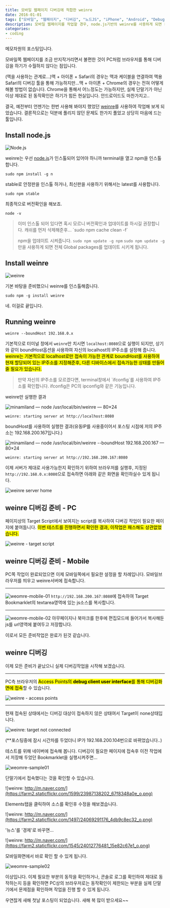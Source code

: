 ```yaml
---
title: 모바일 웹페이지 디버깅에 적합한 weinre
date: 2016-01-01
tags: ["모바일", "웹페이지", "디버깅", "노드JS", "iPhone", "Android", "Debugging", "weinre", "mobile", "web page", "nodejs", "sapjil"]
description: 모바일 웹페이지를 작업할 경우, node.js기반의 weinre를 사용하게 되면 케이블을 연결할 필요도 없고 iPhone/Android의 OS나 여타 단말기 종류에도 제한을 받지 않는 방식으로 디버깅 작업이 가능합니다.
categories:
- coding
---
```


메모차원의 포스팅입니다.

모바일쪽 웹페이지를 조금 만지작거리면서 불편한 것이 PC처럼 브라우저를 통해 디버깅을 하기가 수월하지 않다는 점입니다.

(맥을 사용하는 관계로...)맥 + 아이폰 + Safari의 경우는 맥과 케이블을 연결하여 맥용 Safari의 디버깅 툴을 통해 가능하지만...맥 + 아이폰 + Chrome의 경우는 전혀 어떻게 해볼 방법이 없습니다. Chrome을 통해서 어느정도는 가능하지만, 실제 단말기가 아닌이상 제대로 된 동작확인은 하기가 힘든 현실입니다. 안드로이드도 마찬가지고..

결국, 예전부터 언젠가는 한번 사용해 봐야지 했었던 [weinre](http://people.apache.org/~pmuellr/weinre/docs/latest/Home.html)를 사용하여 작업해 보게 되었습니다. 결론적으로는 덕분에 풀리지 않던 문제도 한가지 풀었고 상당히 마음에 드는 툴입니다.

## Install node.js

![Node.js](https://farm2.staticflickr.com/1569/23716551309_fdbef00302_o.png)

weinre는 우선 [node.js](https://nodejs.org/en/)가 인스톨되어 있어야 하니까 terminal을 열고 npm을 인스톨합니다.

```
sudo npm install -g n
```

stable로 안정판을 인스톨 하거나, 최신판을 사용하기 위해서는 latest를 사용합니다.

```
sudo npm stable
```

최종적으로 버전확인을 해보죠.

```
node -v
```

<blockquote>
이미 인스톨 되어 있다면 혹시 모르니 버전확인과 업데이트를 하시길 권장합니다.
캐쉬를 먼저 삭제해준후...
`sudo npm cache clean -f`

npm을 업데이트 시켜줍니다.
`sudo npm update -g npm`
`sudo npm update -g`만을 사용하게 되면 전체 Global packages를 업데이트 시키게 됩니다.
</blockquote>


## Install weinre

![weinre](https://farm6.staticflickr.com/5638/24001504511_110a052815_m.jpg)

기본 바탕을 준비했으니 weinre를 인스톨해줍니다.

```
sudo npm -g install weinre
```

네. 이걸로 끝입니다.

## Running weinre

```
weinre --boundHost 192.168.0.x
```

기본적으로 터미널 창에서 `weinre`만 치시면 `localhost:8080`으로 실행이 되지만, 상기와 같이 boundHost옵션을 사용하여 자신의 localhost의 IP주소를 설정해 줍니다. <mark>weinre는 기본적으로 localhost로만 접속이 가능한 관계로 boundHost를 사용하여 현재 할당되어 있는 IP주소를 지정해준후, 다른 디바이스에서 접속가능한 상태를 만들어줄 필요가 있습니다.</mark>

<blockquote>
만약 자신의 IP주소를 모르겠다면, terminal창에서
`ifconfig`를 사용하여 IP주소를 확인합니다. ifconfig은 PC의 ipconfig와 같은 기능입니다.
</blockquote>

weinre만 실행한 결과

![minamiland — node /usr/local/bin/weinre — 80×24](https://farm6.staticflickr.com/5622/24058677316_7e3ff61d91_o.png)

```
weinre: starting server at http://localhost:8080
```

boundHost를 사용하여 실행한 결과(유동IP를 사용중이어서 포스팅 시점에 저의 IP주소는 192.168.200.167입니다.)

![minamiland — node /usr/local/bin/weinre --boundHost 192.168.200.167 — 80×24](https://farm2.staticflickr.com/1454/23976635752_de362f6673_o.png)

```
weinre: starting server at http://192.168.200.167:8080
```


이제 서버가 제대로 사용가능한지 확인하기 위하여 브라우저를 실행후, 지정된 `http://192.168.0.x:8080`으로 접속하면 아래와 같은 화면을 확인하실수 있게 됩니다.

![weinre server home](https://farm6.staticflickr.com/5805/23458062203_a17a3e2024_z.jpg)

## weinre 디버깅 준비 - PC

페이지상의 Target Script에서 보여지는 script를 복사하여 디버깅 작업이 필요한 페이지에 붙여둡니다.
<mark>이번 테스트를 진행하면서 확인한 결과, 이작업은 패스해도 상관없었습니다.</mark>

![weinre - target script](https://farm2.staticflickr.com/1566/24002388371_643dff19d8_o.png)

## weinre 디버깅 준비 - Mobile

PC쪽 작업이 완료되었으면 이제 모바일쪽에서 필요한 설정을 할 차례입니다.
모바일브라우저를 띄우고 weinre서버에 접속합니다.

* * *

![weomre-mobile-01](https://farm6.staticflickr.com/5739/23466086984_d9e278fe5c_n.jpg)
`http://192.168.200.167:8080`에 접속하여 Target Bookmarklet의 textarea영역에 있는 js소스를 복사합니다.

* * *

![weomre-mobile-02](https://farm2.staticflickr.com/1697/24011730651_e687f96e5f_n.jpg)
아무페이지나 북마크를 한후에 편집모드에 들어가서 복사해둔 js를 url영역에 붙여두고 저장합니다.

이로서 모든 준비작업은 완료가 된것 같습니다.


## weinre 디버깅

이제 모든 준비가 끝났으니 실제 디버깅작업을 시작해 보겠습니다.

* * *

PC측 브라우저의 <mark>Access Points의 <b>debug client user interface</b>를 통해 디버깅화면에 접속</mark>할 수 있습니다.

![weinre - access points](https://farm2.staticflickr.com/1504/23789316450_4bd9be45a3_o.png)

* * *

현재 접속된 상태에서는 디버깅 대상이 접속하지 않은 상태여서 Target이 none상태입니다.

![weinre: target not connected](https://farm2.staticflickr.com/1565/24012430831_568cf18ce0_o.png)

(**포스팅중에 잠시 시간차를 두었더니 IP가 192.168.200.104번으로 바뀌었습니다..)

테스트를 위해 네이버에 접속해 봅니다. 디버깅이 필요한 페이지에 접속후 이전 작업에서 저장해 두었던 Bookmarklet을 실행시켜주면...

![weomre-sample01](https://farm6.staticflickr.com/5829/23468414463_7454748178_n.jpg)

단말기에서 접속했다는 것을 확인할 수 있습니다.

![weinre: http://m.naver.com/](https://farm2.staticflickr.com/1599/23987138202_67f8348a0e_o.png)

Elements탭을 클릭하여 소스를 확인후 수정을 해보겠습니다.

![weinre: http://m.naver.com/](https://farm2.staticflickr.com/1497/24069291176_4db9c8ec32_o.png)

'뉴스'를 '경제'로 바꾸면...

![weinre: http://m.naver.com/](https://farm2.staticflickr.com/1545/24012776481_15e82c67e1_o.png)

모바일화면에서 바로 확인 할 수 있게 됩니다.

![weomre-sample02](https://farm2.staticflickr.com/1549/23987103872_0b77be0c1a_n.jpg)

이상입니다.
이제 필요한 부분의 동작을 확인하거나, 콘솔로 로그를 확인하여 제대로 동작하는지 등을 확인하면 PC상의 브라우저로는 동작확인이 제한되는 부분을 실제 단말기에서 문제점을 확인하며 작업을 진행 할 수 있게 됩니다.

우연찮게 새해 첫날 포스팅이 되었습니다.
새해 복 많이 받으세요~~